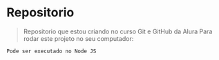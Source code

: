 # Repositorio
>Repositorio que estou criando no curso Git e GitHub da Alura
Para rodar este projeto no seu computador:
```
Pode ser executado no Node JS
```
